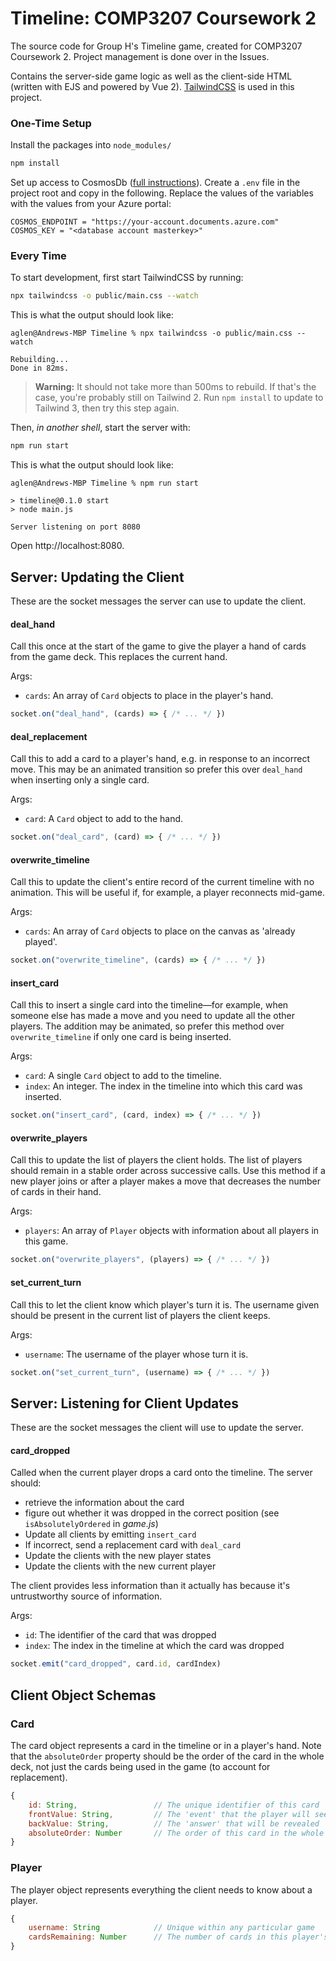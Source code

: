 # Timeline: COMP3207 Coursework 2

The source code for Group H's Timeline game, created for COMP3207 Coursework 2. Project management is done over in the Issues.

Contains the server-side game logic as well as the client-side HTML (written with EJS and powered by Vue 2). [TailwindCSS](https://tailwindcss.com/) is used in this project.

### One-Time Setup

Install the packages into `node_modules/`

```bash
npm install
```

Set up access to CosmosDb ([full instructions](https://www.npmjs.com/package/@azure/cosmos)). Create a `.env` file in the project root and copy in the following. Replace the values of the variables with the values from your Azure portal:

```
COSMOS_ENDPOINT = "https://your-account.documents.azure.com"
COSMOS_KEY = "<database account masterkey>"
```

### Every Time

To start development, first start TailwindCSS by running:

```bash
npx tailwindcss -o public/main.css --watch
```

This is what the output should look like:

```
aglen@Andrews-MBP Timeline % npx tailwindcss -o public/main.css --watch                        

Rebuilding...
Done in 82ms.
```

> **Warning:** It should not take more than 500ms to rebuild. If that's the case, you're probably still on Tailwind 2. Run `npm install` to update to Tailwind 3, then try this step again.

Then, *in another shell*, start the server with:

```bash
npm run start
```

This is what the output should look like:

```
aglen@Andrews-MBP Timeline % npm run start

> timeline@0.1.0 start
> node main.js

Server listening on port 8080
```

Open http://localhost:8080.

## Server: Updating the Client

These are the socket messages the server can use to update the client.

#### deal_hand

Call this once at the start of the game to give the player a hand of cards from the game deck. This replaces the current hand.

Args:
* `cards`: An array of `Card` objects to place in the player's hand.

```javascript
socket.on("deal_hand", (cards) => { /* ... */ })
```

#### deal_replacement

Call this to add a card to a player's hand, e.g. in response to an incorrect move. This may be an animated transition so prefer this over `deal_hand` when inserting only a single card.

Args:
* `card`: A `Card` object to add to the hand.

```javascript
socket.on("deal_card", (card) => { /* ... */ })
```

#### overwrite_timeline

Call this to update the client's entire record of the current timeline with no animation. This will be useful if, for example, a player reconnects mid-game.

Args:
* `cards`: An array of `Card` objects to place on the canvas as 'already played'.

```javascript
socket.on("overwrite_timeline", (cards) => { /* ... */ })
```

#### insert_card

Call this to insert a single card into the timeline&mdash;for example, when someone else has made a move and you need to update all the other players. The addition may be animated, so prefer this method over `overwrite_timeline` if only one card is being inserted.

Args:
* `card`: A single `Card` object to add to the timeline. 
* `index`: An integer. The index in the timeline into which this card was inserted.

```javascript
socket.on("insert_card", (card, index) => { /* ... */ })
```

#### overwrite_players

Call this to update the list of players the client holds. The list of players should remain in a stable order across successive calls. Use this method if a new player joins or after a player makes a move that decreases the number of cards in their hand.

Args:
* `players`: An array of `Player` objects with information about all players in this game.

```javascript
socket.on("overwrite_players", (players) => { /* ... */ })
```

#### set_current_turn

Call this to let the client know which player's turn it is. The username given should be present in the current list of players the client keeps.

Args:
* `username`: The username of the player whose turn it is.

```javascript
socket.on("set_current_turn", (username) => { /* ... */ })
```

## Server: Listening for Client Updates

These are the socket messages the client will use to update the server.

#### card_dropped

Called when the current player drops a card onto the timeline. The server should:
* retrieve the information about the card
* figure out whether it was dropped in the correct position (see `isAbsolutelyOrdered` in _game.js_)
* Update all clients by emitting `insert_card`
* If incorrect, send a replacement card with `deal_card`
* Update the clients with the new player states
* Update the clients with the new current player

The client provides less information than it actually has because it's untrustworthy source of information.

Args:
* `id`: The identifier of the card that was dropped
* `index`: The index in the timeline at which the card was dropped

```javascript
socket.emit("card_dropped", card.id, cardIndex)
```

## Client Object Schemas

### Card

The card object represents a card in the timeline or in a player's hand. Note that the `absoluteOrder` property should be the order of the card in the whole deck, not just the cards being used in the game (to account for replacement).

```javascript
{
    id: String,                 // The unique identifier of this card
    frontValue: String,         // The 'event' that the player will see
    backValue: String,          // The 'answer' that will be revealed
    absoluteOrder: Number       // The order of this card in the whole deck
}
```

### Player

The player object represents everything the client needs to know about a player.

```javascript
{
    username: String            // Unique within any particular game
    cardsRemaining: Number      // The number of cards in this player's hand
}
```